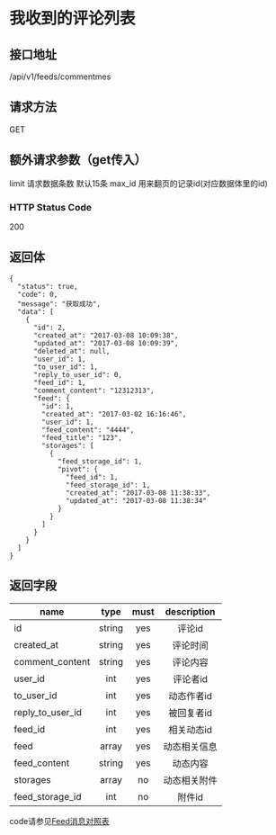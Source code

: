 # 我收到的评论列表

## 接口地址

/api/v1/feeds/commentmes

## 请求方法

GET

## 额外请求参数（get传入）

limit 请求数据条数  默认15条
max_id 用来翻页的记录id(对应数据体里的id)

### HTTP Status Code

200

## 返回体

```json5
{
  "status": true,
  "code": 0,
  "message": "获取成功",
  "data": [
    {
      "id": 2,
      "created_at": "2017-03-08 10:09:38",
      "updated_at": "2017-03-08 10:09:39",
      "deleted_at": null,
      "user_id": 1,
      "to_user_id": 1,
      "reply_to_user_id": 0,
      "feed_id": 1,
      "comment_content": "12312313",
      "feed": {
        "id": 1,
        "created_at": "2017-03-02 16:16:46",
        "user_id": 1,
        "feed_content": "4444",
        "feed_title": "123",
        "storages": [
          {
            "feed_storage_id": 1,
            "pivot": {
              "feed_id": 1,
              "feed_storage_id": 1,
              "created_at": "2017-03-08 11:38:33",
              "updated_at": "2017-03-08 11:38:34"
            }
          }
        ]
      }
    }
  ]
}
```

## 返回字段

| name     | type     | must     | description |
|----------|:--------:|:--------:|:--------:|
| id       | string   | yes      | 评论id |
| created_at | string	| yes		   | 评论时间 |
| comment_content | string | yes | 评论内容 |
| user_id  | int      | yes      | 评论者id |
| to_user_id | int    | yes      | 动态作者id |
| reply_to_user_id | int | yes   | 被回复者id |
| feed_id  | int      | yes      | 相关动态id |
| feed     | array    | yes      | 动态相关信息 |
| feed_content | string | yes    | 动态内容 |
| storages | array    | no       | 动态相关附件 |
| feed_storage_id | int | no     | 附件id |


code请参见[Feed消息对照表](Feed消息对照表.md)